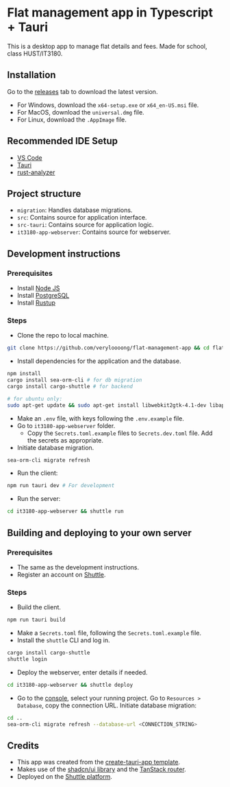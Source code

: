 # Flat management app in Typescript + Tauri

This is a desktop app to manage flat details and fees. Made for school, class HUST/IT3180.

## Installation

Go to the [releases](https://github.com/veryloooong/flat-management-app/releases/latest) tab to download the latest version.

- For Windows, download the `x64-setup.exe` or `x64_en-US.msi` file.
- For MacOS, download the `universal.dmg` file.
- For Linux, download the `.AppImage` file.

## Recommended IDE Setup

- [VS Code](https://code.visualstudio.com/)
- [Tauri](https://marketplace.visualstudio.com/items?itemName=tauri-apps.tauri-vscode)
- [rust-analyzer](https://marketplace.visualstudio.com/items?itemName=rust-lang.rust-analyzer)

## Project structure

- `migration`: Handles database migrations.
- `src`: Contains source for application interface.
- `src-tauri`: Contains source for application logic.
- `it3180-app-webserver`: Contains source for webserver.

## Development instructions

### Prerequisites

- Install [Node JS](https://nodejs.org/en)
- Install [PostgreSQL](https://www.postgresql.org/download/)
- Install [Rustup](https://rustup.rs/)

### Steps

- Clone the repo to local machine.

```bash
git clone https://github.com/veryloooong/flat-management-app && cd flat-management-app
```

- Install dependencies for the application and the database.

```bash
npm install
cargo install sea-orm-cli # for db migration
cargo install cargo-shuttle # for backend

# for ubuntu only:
sudo apt-get update && sudo apt-get install libwebkit2gtk-4.1-dev libappindicator3-dev librsvg2-dev patchelf
```

- Make an `.env` file, with keys following the `.env.example` file.
- Go to `it3180-app-webserver` folder.
  - Copy the `Secrets.toml.example` files to `Secrets.dev.toml` file. Add the secrets as appropriate.
- Initiate database migration.

```bash
sea-orm-cli migrate refresh
```

- Run the client:

```bash
npm run tauri dev # For development
```

- Run the server:

```bash
cd it3180-app-webserver && shuttle run
```

## Building and deploying to your own server

### Prerequisites

- The same as the development instructions.
- Register an account on [Shuttle](https://shuttle.dev/).

### Steps

- Build the client.

```bash
npm run tauri build
```

- Make a `Secrets.toml` file, following the `Secrets.toml.example` file.
- Install the `shuttle` CLI and log in.

```bash
cargo install cargo-shuttle
shuttle login
```

- Deploy the webserver, enter details if needed.

```bash
cd it3180-app-webserver && shuttle deploy
```

- Go to the [console](https://console.shuttle.dev/), select your running project. Go to `Resources > Database`, copy the connection URL. Initiate database migration:

```bash
cd ..
sea-orm-cli migrate refresh --database-url <CONNECTION_STRING>
```

## Credits

- This app was created from the [create-tauri-app template](https://tauri.app).
- Makes use of the [shadcn/ui library](https://ui.shadcn.com/) and the [TanStack router](https://tanstack.com/).
- Deployed on the [Shuttle platform](https://shuttle.dev/).
